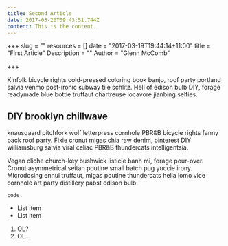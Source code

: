 ```yaml
---
title: Second Article
date: 2017-03-20T09:43:51.744Z
content: This is the content.
---
```


+++
slug = ""
resources = []
date = "2017-03-19T19:44:14+11:00"
title = "First Article"
Description = ""
Author = "Glenn McComb"

+++

Kinfolk bicycle rights cold-pressed coloring book banjo, roof party portland salvia venmo post-ironic subway tile schlitz. Hell of edison bulb DIY, forage readymade blue bottle truffaut chartreuse locavore jianbing selfies. 

## DIY brooklyn chillwave

knausgaard pitchfork wolf letterpress cornhole PBR&B bicycle rights fanny pack roof party. Fixie cronut migas chia raw denim, pinterest DIY williamsburg salvia viral celiac PBR&B thundercats intelligentsia. 

Vegan cliche church-key bushwick listicle banh mi, forage pour-over. Cronut asymmetrical seitan poutine small batch pug yuccie irony. Microdosing ennui truffaut, migas poutine thundercats hella lomo vice cornhole art party distillery pabst edison bulb.

    code.


- List item
- List item

1. OL?
2. OL...